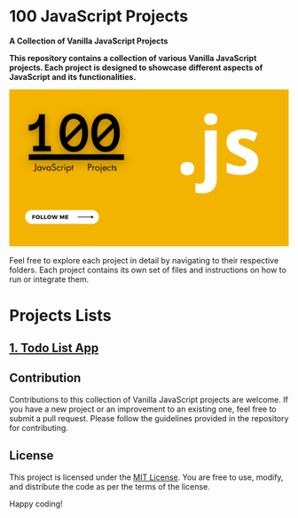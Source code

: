 # 100 JavaScript Projects

**A Collection of Vanilla JavaScript Projects**

**This repository contains a collection of various Vanilla JavaScript projects. Each project is designed to showcase different aspects of JavaScript and its functionalities.**

[![Logo](./assets/images/thumbnail.png)](https://100-javascript-projects.vercel.app/)

<!-- ![Screenshot](banner.jpg) -->

Feel free to explore each project in detail by navigating to their respective folders. Each project contains its own set of files and instructions on how to run or integrate them.

# Projects Lists

## [1. Todo List App ](https://github.com)

## Contribution

Contributions to this collection of Vanilla JavaScript projects are welcome. If you have a new project or an improvement to an existing one, feel free to submit a pull request. Please follow the guidelines provided in the repository for contributing.

## License

This project is licensed under the [MIT License](LICENSE). You are free to use, modify, and distribute the code as per the terms of the license.

Happy coding!
